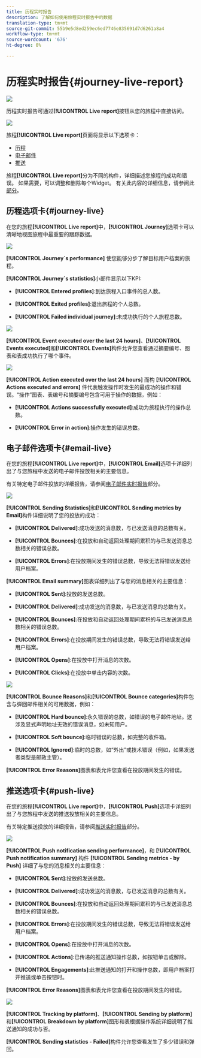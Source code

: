 ```yaml
---
title: 历程实时报告
description: 了解如何使用旅程实时报告中的数据
translation-type: tm+mt
source-git-commit: 55b9e5d8ed259ec6ed7746e835691d7d6261a8a4
workflow-type: tm+mt
source-wordcount: '676'
ht-degree: 0%

---
```


# 历程实时报告{#journey-live-report}

![](../assets/do-not-localize/badge.png)

历程实时报告可通过&#x200B;**[!UICONTROL Live report]**&#x200B;按钮从您的旅程中直接访问。

![](../assets/report_1.png)

旅程&#x200B;**[!UICONTROL Live report]**&#x200B;页面将显示以下选项卡：

* [历程](#journey-live)
* [电子邮件](#email-live)
* [推送](#push-live)

旅程&#x200B;**[!UICONTROL Live report]**&#x200B;分为不同的构件，详细描述您旅程的成功和错误。 如果需要，可以调整和删除每个Widget。 有关此内容的详细信息，请参阅此[部分](live-report.md#modify-dashboard)。

## 历程选项卡{#journey-live}

在您的旅程&#x200B;**[!UICONTROL Live report]**&#x200B;中，**[!UICONTROL Journey]**&#x200B;选项卡可以清晰地视图旅程中最重要的跟踪数据。

![](../assets/report_journey_2.png)

**[!UICONTROL Journey`s performance]** 使您能够分步了解目标用户档案的旅程。

**[!UICONTROL Journey`s statistics]**&#x200B;小部件显示以下KPI:

* **[!UICONTROL Entered profiles]**:到达旅程入口事件的总人数。

* **[!UICONTROL Exited profiles]**:退出旅程的个人总数。

* **[!UICONTROL Failed individual journey]**:未成功执行的个人旅程总数。

![](../assets/report_journey_3.png)

**[!UICONTROL Event executed over the last 24 hours]**、**[!UICONTROL Events executed]**&#x200B;和&#x200B;**[!UICONTROL Events]**&#x200B;构件允许您查看通过摘要编号、图表和表成功执行了哪个事件。

![](../assets/report_journey_4.png)

**[!UICONTROL Action executed over the last 24 hours]** 而构 **[!UICONTROL Actions executed and errors]** 件代表触发操作时发生的最成功的操作和错误。“操作”图表、表编号和摘要编号包含可用于操作的数据，例如：

* **[!UICONTROL Actions successfully executed]**:成功为旅程执行的操作总数。

* **[!UICONTROL Error in action]**:操作发生的错误总数。

## 电子邮件选项卡{#email-live}

在您的旅程&#x200B;**[!UICONTROL Live report]**&#x200B;中，**[!UICONTROL Email]**&#x200B;选项卡详细列出了与您旅程中发送的电子邮件投放相关的主要信息。

有关特定电子邮件投放的详细报告，请参阅[电子邮件实时报告](email-live-report.md)部分。

![](../assets/report_email_1.png)

**[!UICONTROL Sending Statistics]**&#x200B;和&#x200B;**[!UICONTROL Sending metrics by Email]**&#x200B;构件详细说明了您的投放的成功：

* **[!UICONTROL Delivered]**:成功发送的消息数，与已发送消息的总数有关。

* **[!UICONTROL Bounces]**:在投放和自动返回处理期间累积的与已发送消息总数相关的错误总数。

* **[!UICONTROL Errors]**:在投放期间发生的错误总数，导致无法将错误发送给用户档案。

<!--Hard and bounce - by Email-->

**[!UICONTROL Email summary]**&#x200B;图表详细列出了与您的消息相关的主要信息：

* **[!UICONTROL Sent]**:投放的发送总数。

* **[!UICONTROL Delivered]**:成功发送的消息数，与已发送消息的总数有关。

* **[!UICONTROL Bounces]**:在投放和自动返回处理期间累积的与已发送消息总数相关的错误总数。

* **[!UICONTROL Errors]**:在投放期间发生的错误总数，导致无法将错误发送给用户档案。

* **[!UICONTROL Opens]**:在投放中打开消息的次数。

* **[!UICONTROL Clicks]**:在投放中单击内容的次数。

![](../assets/report_email_2.png)

**[!UICONTROL Bounce Reasons]**&#x200B;和&#x200B;**[!UICONTROL Bounce categories]**&#x200B;构件包含与弹回邮件相关的可用数据，例如：

* **[!UICONTROL Hard bounce]**:永久错误的总数，如错误的电子邮件地址。这涉及显式声明地址无效的错误消息，如未知用户。

* **[!UICONTROL Soft bounce]**:临时错误的总数，如完整的收件箱。

* **[!UICONTROL Ignored]**:临时的总数，如“外出”或技术错误（例如，如果发送者类型是邮政主管）。

**[!UICONTROL Error Reasons]**&#x200B;图表和表允许您查看在投放期间发生的错误。

## 推送选项卡{#push-live}

在您的旅程&#x200B;**[!UICONTROL Live report]**&#x200B;中，**[!UICONTROL Push]**&#x200B;选项卡详细列出了与您旅程中发送的推送投放相关的主要信息。

有关特定推送投放的详细报告，请参阅[推送实时报告](push-live-report.md)部分。

![](../assets/report_push_1.png)

**[!UICONTROL Push notification sending performance]**，和 **[!UICONTROL Push notification summary]** 构件 **[!UICONTROL Sending metrics - by Push]** 详细了与您的消息相关的主要信息：

* **[!UICONTROL Sent]**:投放的发送总数。

* **[!UICONTROL Delivered]**:成功发送的消息数，与已发送消息的总数有关。

* **[!UICONTROL Bounces]**:在投放和自动返回处理期间累积的与已发送消息总数相关的错误总数。

* **[!UICONTROL Errors]**:在投放期间发生的错误总数，导致无法将错误发送给用户档案。

* **[!UICONTROL Opens]**:在投放中打开消息的次数。

* **[!UICONTROL Actions]**:已传递的推送通知操作总数，如按钮单击或解除。

* **[!UICONTROL Engagements]**:此推送通知的打开和操作总数，即用户档案打开推送或单击按钮时。

**[!UICONTROL Error Reasons]**&#x200B;图表和表允许您查看在投放期间发生的错误。

![](../assets/report_push_2.png)

**[!UICONTROL Tracking by platform]**、**[!UICONTROL Sending by platform]**&#x200B;和&#x200B;**[!UICONTROL Breakdown by platform]**&#x200B;图形和表根据操作系统详细说明了推送通知的成功与否。

**[!UICONTROL Sending statistics - Failed]**&#x200B;构件允许您查看发生了多少错误和弹回。
